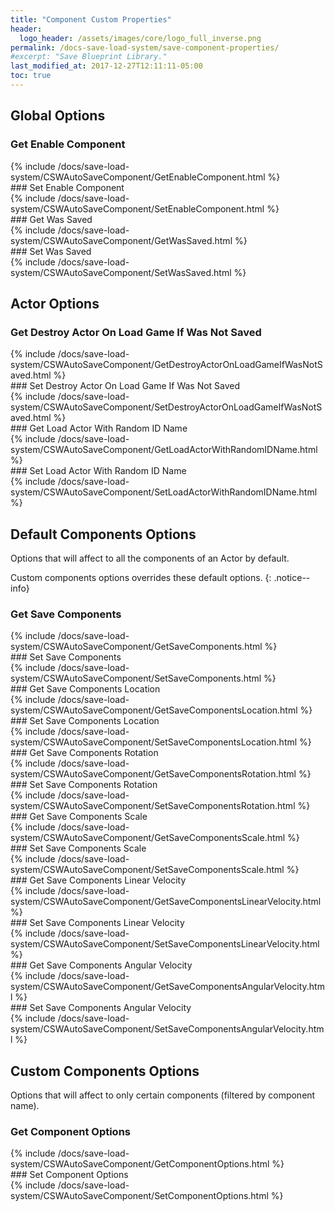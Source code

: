 ```yaml
---
title: "Component Custom Properties"
header:
  logo_header: /assets/images/core/logo_full_inverse.png
permalink: /docs-save-load-system/save-component-properties/
#excerpt: "Save Blueprint Library."
last_modified_at: 2017-12-27T12:11:11-05:00
toc: true
---
```


## Global Options
### Get Enable Component
<div>
{% include /docs/save-load-system/CSWAutoSaveComponent/GetEnableComponent.html %}
</div>
### Set Enable Component
<div>
{% include /docs/save-load-system/CSWAutoSaveComponent/SetEnableComponent.html %}
</div>
### Get Was Saved
<div>
{% include /docs/save-load-system/CSWAutoSaveComponent/GetWasSaved.html %}
</div>
### Set Was Saved
<div>
{% include /docs/save-load-system/CSWAutoSaveComponent/SetWasSaved.html %}
</div>

## Actor Options
### Get Destroy Actor On Load Game If Was Not Saved
<div>
{% include /docs/save-load-system/CSWAutoSaveComponent/GetDestroyActorOnLoadGameIfWasNotSaved.html %}
</div>
### Set Destroy Actor On Load Game If Was Not Saved
<div>
{% include /docs/save-load-system/CSWAutoSaveComponent/SetDestroyActorOnLoadGameIfWasNotSaved.html %}
</div>
### Get Load Actor With Random ID Name
<div>
{% include /docs/save-load-system/CSWAutoSaveComponent/GetLoadActorWithRandomIDName.html %}
</div>
### Set Load Actor With Random ID Name
<div>
{% include /docs/save-load-system/CSWAutoSaveComponent/SetLoadActorWithRandomIDName.html %}
</div>

## Default Components Options
Options that will affect to all the components of an Actor by default.

Custom components options overrides these default options.
{: .notice--info}
### Get Save Components
<div>
{% include /docs/save-load-system/CSWAutoSaveComponent/GetSaveComponents.html %}
</div>
### Set Save Components
<div>
{% include /docs/save-load-system/CSWAutoSaveComponent/SetSaveComponents.html %}
</div>
### Get Save Components Location
<div>
{% include /docs/save-load-system/CSWAutoSaveComponent/GetSaveComponentsLocation.html %}
</div>
### Set Save Components Location
<div>
{% include /docs/save-load-system/CSWAutoSaveComponent/SetSaveComponentsLocation.html %}
</div>
### Get Save Components Rotation
<div>
{% include /docs/save-load-system/CSWAutoSaveComponent/GetSaveComponentsRotation.html %}
</div>
### Set Save Components Rotation
<div>
{% include /docs/save-load-system/CSWAutoSaveComponent/SetSaveComponentsRotation.html %}
</div>
### Get Save Components Scale
<div>
{% include /docs/save-load-system/CSWAutoSaveComponent/GetSaveComponentsScale.html %}
</div>
### Set Save Components Scale
<div>
{% include /docs/save-load-system/CSWAutoSaveComponent/SetSaveComponentsScale.html %}
</div>
### Get Save Components Linear Velocity
<div>
{% include /docs/save-load-system/CSWAutoSaveComponent/GetSaveComponentsLinearVelocity.html %}
</div>
### Set Save Components Linear Velocity
<div>
{% include /docs/save-load-system/CSWAutoSaveComponent/SetSaveComponentsLinearVelocity.html %}
</div>
### Get Save Components Angular Velocity
<div>
{% include /docs/save-load-system/CSWAutoSaveComponent/GetSaveComponentsAngularVelocity.html %}
</div>
### Set Save Components Angular Velocity
<div>
{% include /docs/save-load-system/CSWAutoSaveComponent/SetSaveComponentsAngularVelocity.html %}
</div>

## Custom Components Options
Options that will affect to only certain components (filtered by component name).
### Get Component Options
<div>
{% include /docs/save-load-system/CSWAutoSaveComponent/GetComponentOptions.html %}
</div>
### Set Component Options
<div>
{% include /docs/save-load-system/CSWAutoSaveComponent/SetComponentOptions.html %}
</div>